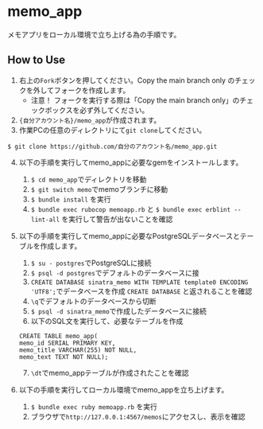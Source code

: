 # memo_app
メモアプリをローカル環境で立ち上げる為の手順です。

## How to Use
1. 右上の`Fork`ボタンを押してください。Copy the main branch only のチェックを外してフォークを作成します。
   -  注意！ フォークを実行する際は「Copy the main branch only」のチェックボックスを必ず外してください。
2. `{自分アカウント名}/memo_app`が作成されます。
3. 作業PCの任意のディレクトリにて`git clone`してください。
```
$ git clone https://github.com/自分のアカウント名/memo_app.git
```

4. 以下の手順を実行してmemo_appに必要なgemをインストールします。
    1. `$ cd memo_app`でディレクトリを移動
    2. `$ git switch memo`でmemoブランチに移動
    3. `$ bundle install` を実行
    4. `$ bundle exec rubocop memoapp.rb` と `$ bundle exec erblint --lint-all` を実行して警告が出ないことを確認

5. 以下の手順を実行してmemo_appに必要なPostgreSQLデータベースとテーブルを作成します。
    1. `$ su - postgres`でPostgreSQLに接続
    2. `$ psql -d postgres`でデフォルトのデータベースに接
    3. `CREATE DATABASE sinatra_memo WITH TEMPLATE template0 ENCODING 'UTF8';`でデータベースを作成
        `CREATE DATABASE` と返されることを確認
    4. `\q`でデフォルトのデータベースから切断
    5. `$ psql -d sinatra_memo`で作成したデータベースに接続
    6. 以下のSQL文を実行して、必要なテーブルを作成
    ```
    CREATE TABLE memo_app(
    memo_id SERIAL PRIMARY KEY,
    memo_title VARCHAR(255) NOT NULL,
    memo_text TEXT NOT NULL);
    ```
    7. `\dt`でmemo_appテーブルが作成されたことを確認

6. 以下の手順を実行してローカル環境でmemo_appを立ち上げます。
    1. `$ bundle exec ruby memoapp.rb` を実行
    2. ブラウザで`http://127.0.0.1:4567/memos`にアクセスし、表示を確認
